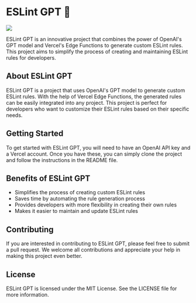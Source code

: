 # ESLint GPT 🤖


![](https://user-images.githubusercontent.com/13595509/228750807-aa1e7e2b-e777-4136-96a1-969b4f5bb90f.png)

ESLint GPT is an innovative project that combines the power of OpenAI's GPT model and Vercel's Edge Functions to generate custom ESLint rules. This project aims to simplify the process of creating and maintaining ESLint rules for developers.

## About ESLint GPT

ESLint GPT is a project that uses OpenAI's GPT model to generate custom ESLint rules. With the help of Vercel Edge Functions, the generated rules can be easily integrated into any project. This project is perfect for developers who want to customize their ESLint rules based on their specific needs.

## Getting Started

To get started with ESLint GPT, you will need to have an OpenAI API key and a Vercel account. Once you have these, you can simply clone the project and follow the instructions in the README file.

## Benefits of ESLint GPT

- Simplifies the process of creating custom ESLint rules
- Saves time by automating the rule generation process
- Provides developers with more flexibility in creating their own rules
- Makes it easier to maintain and update ESLint rules

## Contributing

If you are interested in contributing to ESLint GPT, please feel free to submit a pull request. We welcome all contributions and appreciate your help in making this project even better.

## License

ESLint GPT is licensed under the MIT License. See the LICENSE file for more information.
